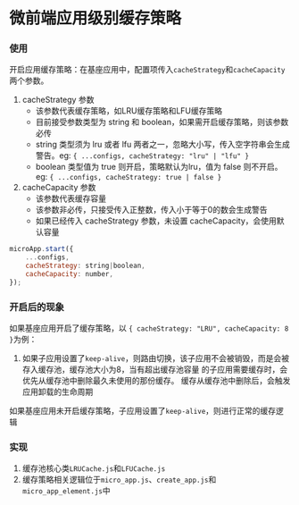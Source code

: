 # 微前端应用级别缓存策略

### 使用

开启应用缓存策略：在基座应用中，配置项传入`cacheStrategy`和`cacheCapacity`两个参数。

1. cacheStrategy 参数
    - 该参数代表缓存策略，如LRU缓存策略和LFU缓存策略
    - 目前接受参数类型为 string 和 boolean，如果需开启缓存策略，则该参数必传
    - string 类型须为 lru 或者 lfu 两者之一，忽略大小写，传入空字符串会生成警告。eg: `{ ...configs, cacheStrategy: "lru" | "lfu" }`
    - boolean 类型值为 true 则开启，策略默认为lru，值为 false 则不开启。eg: `{ ...configs, cacheStrategy: true | false }`
2. cacheCapacity 参数
    - 该参数代表缓存容量
    - 该参数非必传，只接受传入正整数，传入小于等于0的数会生成警告
    - 如果已经传入 cacheStrategy 参数，未设置 cacheCapacity，会使用默认容量

```javascript
microApp.start({
    ...configs,
    cacheStrategy: string|boolean,
    cacheCapacity: number,
});
```

### 开启后的现象

如果基座应用开启了缓存策略，以 `{ cacheStrategy: "LRU", cacheCapacity: 8 }`为例：

1. 如果子应用设置了`keep-alive`，则路由切换，该子应用不会被销毁，而是会被存入缓存池，缓存池大小为8，当有超出缓存池容量
的子应用需要缓存时，会优先从缓存池中删除最久未使用的那份缓存。
缓存从缓存池中删除后，会触发应用卸载的生命周期

如果基座应用未开启缓存策略，子应用设置了`keep-alive`，则进行正常的缓存逻辑

### 实现

1. 缓存池核心类`LRUCache.js`和`LFUCache.js`
2. 缓存策略相关逻辑位于`micro_app.js`、`create_app.js`和`micro_app_element.js`中
